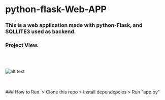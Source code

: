# python-flask-Web-APP

### This is a web application made with python-Flask, and SQLLITE3 used as backend.

### Project View.

<br>
<br>

![alt text](https://github.com/kavyanshpandey/python-flask-blog/blob/master/pic1.png)

<br>
<br>
### How to Run.
  > Clone this repo
  > Install dependepcies
  > Run "app.py"


<br>
<br>
